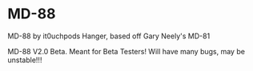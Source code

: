 # MD-88
MD-88 by it0uchpods Hanger, based off Gary Neely's MD-81

 MD-88 V2.0 Beta. Meant for Beta Testers! Will have many bugs, may be unstable!!!